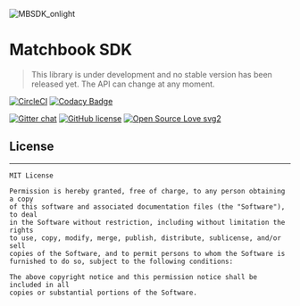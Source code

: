 ![MBSDK_onlight](https://user-images.githubusercontent.com/4140597/66038798-0868d600-e50b-11e9-9055-b51e5f9f5779.png)
# Matchbook SDK

> This library is under development and no stable version has been released yet.
> The API can change at any moment.

[![CircleCI](https://circleci.com/gh/matchbook-technology/matchbook-sdk.svg?style=svg)](https://circleci.com/gh/matchbook-technology/matchbook-sdk)
[![Codacy Badge](https://api.codacy.com/project/badge/Grade/f91f929fa3184482abb2704f98615f46)](https://www.codacy.com/app/volkodav_s/matchbook-sdk?utm_source=github.com&amp;utm_medium=referral&amp;utm_content=volkodavs/matchbook-sdk&amp;utm_campaign=Badge_Grade)

[![Gitter chat](https://badges.gitter.im/gitterHQ/gitter.png)](https://gitter.im/matchbook-sdk/community)
[![GitHub license](https://img.shields.io/github/license/Naereen/StrapDown.js.svg)](https://github.com/Naereen/StrapDown.js/blob/master/LICENSE)
[![Open Source Love svg2](https://badges.frapsoft.com/os/v2/open-source.svg?v=103)](https://github.com/ellerbrock/open-source-badges/)

## License
-------
    MIT License
    
    Permission is hereby granted, free of charge, to any person obtaining a copy
    of this software and associated documentation files (the "Software"), to deal
    in the Software without restriction, including without limitation the rights
    to use, copy, modify, merge, publish, distribute, sublicense, and/or sell
    copies of the Software, and to permit persons to whom the Software is
    furnished to do so, subject to the following conditions:
    
    The above copyright notice and this permission notice shall be included in all
    copies or substantial portions of the Software.
